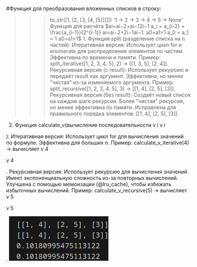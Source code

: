 #Функция для преобразования вложенных списков в строку:

>>> to_str([1, [2, [3, [4, [5]]]]])
'1 -> 2 -> 3 -> 4 -> 5 -> None'
    Функция для расчёта $ai=ai−2+ai−12i−1 a_i = a_{i-2} + \frac{a_{i-1}}{2^{i-1}} ai​=ai−2​+2i−1ai−1​​. a0=a1=1 a_0 = a_1 = 1 a0​=a1​=1$
    1. Функция split (разделение списка на n частей):
Итеративная версия:
Использует цикл for и enumerate для распределения элементов по частям.
Эффективна по времени и памяти.
Пример: split_iterative([1, 2, 3, 4, 5], 2) → [[1, 3, 5], [2, 4]].
Рекурсивная версия (с result):
Использует рекурсию и передаёт result как аргумент.
Эффективна, но менее "чистая" из-за изменяемого аргумента.
Пример: split_recursive([1, 2, 3, 4, 5], 3) → [[1, 4], [2, 5], [3]].
Рекурсивная версия (без result):
Создаёт новый список на каждом шаге рекурсии.
Более "чистая" рекурсия, но менее эффективна по памяти.
Исправлена для правильного порядка элементов: [[1, 4], [2, 5], [3]].

2. Функция calculate_v(вычисление последовательности 
v
i
v
i


):
Итеративная версия:
Использует цикл for для вычисления значений по формуле.
Эффективна для больших n.
Пример: calculate_v_iterative(4) → вычисляет v
4




v
4


.
Рекурсивная версия:
Использует рекурсию для вычисления значений.
Имеет экспоненциальную сложность из-за повторных вычислений.
Улучшена с помощью мемоизации (@lru_cache), чтобы избежать избыточных вычислений.
Пример: calculate_v_recursive(5) → вычисляет v
5




v
5


.
![Alt text](Screenshot_20250313_130705.png)